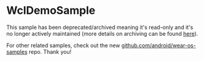 # WclDemoSample
This sample has been deprecated/archived meaning it's read-only and it's no longer actively maintained (more details on archiving can be found [here][1]).

For other related samples, check out the new [github.com/android/wear-os-samples][2] repo. Thank you!

[1]: https://help.github.com/en/articles/about-archiving-repositories
[2]: https://github.com/android/wear-os-samples
